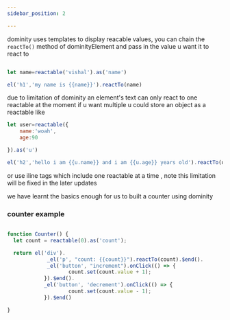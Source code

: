 ```yaml
---
sidebar_position: 2

---
```



dominity uses templates to display reacable values, you can chain the `reactTo()` method of dominityElement and pass in the value u want it to react to  

```js

let name=reactable('vishal').as('name')

el('h1','my name is {{name}}').reactTo(name)


```

due to limitation of dominity an element's text can only react to one reactable at the moment if u want multiple u could store an object as a reactable like

```js
let user=reactable({
    name:'woah',
    age:90

}).as('u')

el('h2','hello i am {{u.name}} and i am {{u.age}} years old').reactTo(user)

```

or use iline tags which include one reactable at a time , note this limitation will be fixed in the later updates

we have learnt the basics enough for us to built a counter using dominity
### counter example


```js

function Counter() {
  let count = reactable(0).as('count');

  return el('div').
             _el('p', "count: {{count}}").reactTo(count).$end().
             _el('button', "increment").onClick(() => {
                    count.set(count.value + 1);
            }).$end().
            _el('button', 'decrement').onClick(() => {
                    count.set(count.value - 1);
            }).$end()

}


```


